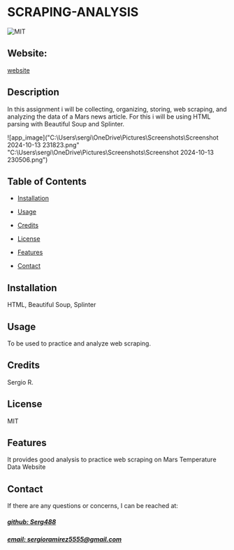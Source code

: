# SCRAPING-ANALYSIS
![MIT](https://img.shields.io/badge/License-MIT-blue)

## Website: 
[website](https://github.com/Serg488/SCRAPING-ANALYSIS-)

## Description
In this assignment i will be collecting, organizing, storing, web scraping, and analyzing the data of a Mars news article. For this i will be using HTML parsing with Beautiful Soup and Splinter.

![app_image]("C:\Users\sergi\OneDrive\Pictures\Screenshots\Screenshot 2024-10-13 231823.png" "C:\Users\sergi\OneDrive\Pictures\Screenshots\Screenshot 2024-10-13 230506.png")

## Table of Contents
- [Installation](#installation)
- [Usage](#usage)
- [Credits](#credits)
- [License](#license)
- [Features](#features)

- [Contact](#contact)

## Installation
HTML, Beautiful Soup, Splinter

## Usage
To be used to practice and analyze web scraping.

## Credits
Sergio R.

## License
MIT

## Features
It provides good analysis to practice web scraping on Mars Temperature Data Website



## Contact
If there are any questions or concerns, I can be reached at:
##### [github: Serg488](https://github.com/Serg488)
##### [email: sergioramirez5555@gmail.com](mailto:sergioramirez5555@gmail.com)
